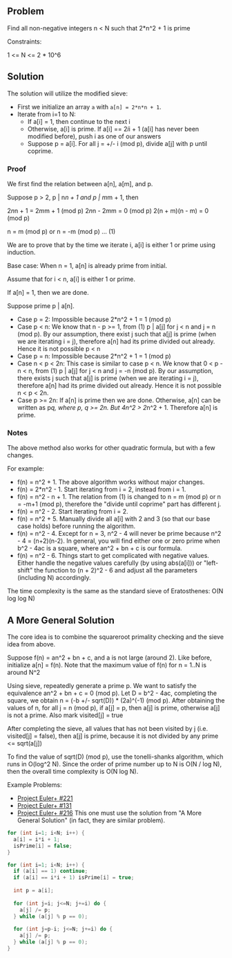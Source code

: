 ## Problem

Find all non-negative integers n < N such that 2*n^2 + 1 is prime

Constraints:

1 <= N <= 2 * 10^6

## Solution

The solution will utilize the modified sieve:
- First we initialize an array `a` with `a[n] = 2*n*n + 1`.
- Iterate from i=1 to N:
  - If a[i] = 1, then continue to the next i
  - Otherwise, a[i] is prime. If a[i] == 2*i*i + 1 (a[i] has never been modified before), push i as one of our answers
  - Suppose p = a[i]. For all j = +/- i (mod p), divide a[j] with p until coprime.
  

### Proof

We first find the relation between a[n], a[m], and p.

Suppose p > 2, p | n*n + 1 and p | m*m + 1, then

2*n*n + 1 = 2*m*m + 1 (mod p)
2*n*n - 2*m*m = 0 (mod p)
2(n + m)(n - m) = 0 (mod p)

n = m (mod p) or n = -m (mod p) ... (1)

We are to prove that by the time we iterate i, a[i] is either 1 or prime using induction.

Base case: When n = 1, a[n] is already prime from initial.

Assume that for i < n, a[i] is either 1 or prime.

If a[n] = 1, then we are done.

Suppose prime p | a[n].
- Case p = 2: Impossible because 2*n^2 + 1 = 1 (mod p)
- Case p < n: We know that n - p >= 1, from (1) p | a[j] for j < n and j = n (mod p). By our assumption, there exist j such that a[j] is prime (when we are iterating i = j), therefore a[n] had its prime divided out already. Hence it is not possible p < n
- Case p = n: Impossible because 2*n^2 + 1 = 1 (mod p)
- Case n < p < 2n: This case is similar to case p < n. We know that 0 < p - n < n, from (1) p | a[j] for j < n and j = -n (mod p). By our assumption, there exists j such that a[j] is prime (when we are iterating i = j), therefore a[n] had its prime divided out already. Hence it is not possible n < p < 2n.
- Case p >= 2n: If a[n] is prime then we are done. Otherwise, a[n] can be written as p*q, where p, q >= 2n. But 4n^2 > 2*n^2 + 1. Therefore a[n] is prime.

### Notes

The above method also works for other quadratic formula, but with a few changes.

For example:
- f(n) = n^2 + 1. The above algorithm works without major changes.
- f(n) = 2*n^2 - 1. Start iterating from i = 2, instead from i = 1.
- f(n) = n^2 - n + 1. The relation from (1) is changed to n = m (mod p) or n = -m+1 (mod p), therefore the "divide until coprime" part has different j.
- f(n) = n^2 - 2. Start iterating from i = 2.
- f(n) = n^2 + 5. Manually divide all a[i] with 2 and 3 (so that our base case holds) before running the algorithm.
- f(n) = n^2 - 4. Except for n = 3, n^2 - 4 will never be prime because n^2 - 4 = (n+2)(n-2). In general, you will find either one or zero prime when b^2 - 4ac is a square, where an^2 + bn + c is our formula.
- f(n) = n^2 - 6. Things start to get complicated with negative values. Either handle the negative values carefully (by using abs(a[i])) or "left-shift" the function to (n + 2)^2 - 6 and adjust all the parameters (including N) accordingly.

The time complexity is the same as the standard sieve of Eratosthenes: O(N log log N)

## A More General Solution

The core idea is to combine the squareroot primality checking and the sieve idea from above.

Suppose f(n) = an^2 + bn + c, and a is not large (around 2). Like before, initialize a[n] = f(n). Note that the maximum value of f(n) for n = 1..N is around N^2

Using sieve, repeatedly generate a prime p.
We want to satisfy the equivalence an^2 + bn + c = 0 (mod p). Let D = b^2 - 4ac, completing the square, we obtain n = (-b +/- sqrt(D)) * (2a)^(-1) (mod p). After obtaining the values of n, for all j = n (mod p), if a[j] = p, then a[j] is prime, otherwise a[j] is not a prime. Also mark visited[j] = true

After completing the sieve, all values that has not been visited by j (i.e. visited[j] = false), then a[j] is prime, because it is not divided by any prime <= sqrt(a[j])

To find the value of sqrt(D) (mod p), use the tonelli-shanks algorithm, which runs in O(log^2 N). Since the order of prime number up to N is O(N / log N), then the overall time complexity is O(N log N).

Example Problems:
- [Project Euler+ #221](https://www.hackerrank.com/contests/projecteuler/challenges/euler221)
- [Project Euler+ #131](https://www.hackerrank.com/contests/projecteuler/challenges/euler131)
- [Project Euler+ #216](https://www.hackerrank.com/contests/projecteuler/challenges/euler216) This one must use the solution from "A More General Solution" (in fact, they are similar problem).

```C++
for (int i=1; i<N; i++) {
  a[i] = i*i + 1;
  isPrime[i] = false;
}

for (int i=1; i<N; i++) {
  if (a[i] == 1) continue;
  if (a[i] == i*i + 1) isPrime[i] = true;
  
  int p = a[i];
  
  for (int j=i; j<=N; j+=i) do {
    a[j] /= p;
  } while (a[j] % p == 0);
  
  for (int j=p-i; j<=N; j+=i) do {
    a[j] /= p;
  } while (a[j] % p == 0);
}
```

